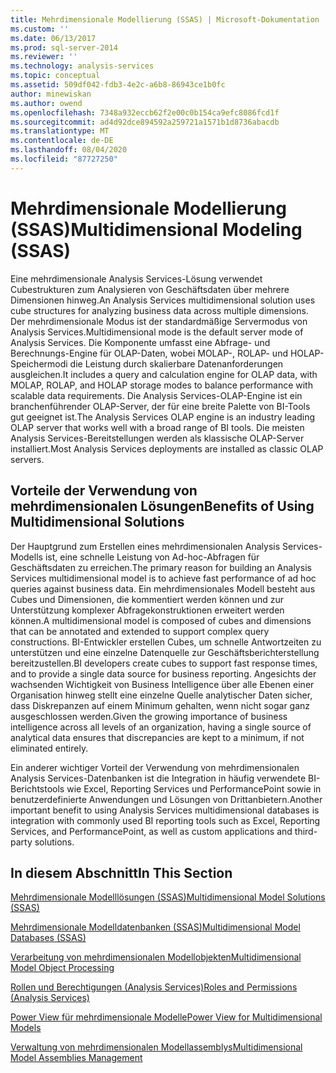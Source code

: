 ```yaml
---
title: Mehrdimensionale Modellierung (SSAS) | Microsoft-Dokumentation
ms.custom: ''
ms.date: 06/13/2017
ms.prod: sql-server-2014
ms.reviewer: ''
ms.technology: analysis-services
ms.topic: conceptual
ms.assetid: 509df042-fdb3-4e2c-a6b8-86943ce1b0fc
author: minewiskan
ms.author: owend
ms.openlocfilehash: 7348a932eccb62f2e00c0b154ca9efc8086fcd1f
ms.sourcegitcommit: ad4d92dce894592a259721a1571b1d8736abacdb
ms.translationtype: MT
ms.contentlocale: de-DE
ms.lasthandoff: 08/04/2020
ms.locfileid: "87727250"
---
```

# <a name="multidimensional-modeling-ssas"></a><span data-ttu-id="f4e2c-102">Mehrdimensionale Modellierung (SSAS)</span><span class="sxs-lookup"><span data-stu-id="f4e2c-102">Multidimensional Modeling (SSAS)</span></span>
  <span data-ttu-id="f4e2c-103">Eine mehrdimensionale Analysis Services-Lösung verwendet Cubestrukturen zum Analysieren von Geschäftsdaten über mehrere Dimensionen hinweg.</span><span class="sxs-lookup"><span data-stu-id="f4e2c-103">An Analysis Services multidimensional solution uses cube structures for analyzing business data across multiple dimensions.</span></span> <span data-ttu-id="f4e2c-104">Der mehrdimensionale Modus ist der standardmäßige Servermodus von Analysis Services.</span><span class="sxs-lookup"><span data-stu-id="f4e2c-104">Multidimensional mode is the default server mode of Analysis Services.</span></span> <span data-ttu-id="f4e2c-105">Die Komponente umfasst eine Abfrage- und Berechnungs-Engine für OLAP-Daten, wobei MOLAP-, ROLAP- und HOLAP-Speichermodi die Leistung durch skalierbare Datenanforderungen ausgleichen.</span><span class="sxs-lookup"><span data-stu-id="f4e2c-105">It includes a query and calculation engine for OLAP data, with MOLAP, ROLAP, and HOLAP storage modes to balance performance with scalable data requirements.</span></span> <span data-ttu-id="f4e2c-106">Die Analysis Services-OLAP-Engine ist ein branchenführender OLAP-Server, der für eine breite Palette von BI-Tools gut geeignet ist.</span><span class="sxs-lookup"><span data-stu-id="f4e2c-106">The Analysis Services OLAP engine is an industry leading OLAP server that works well with a broad range of BI tools.</span></span> <span data-ttu-id="f4e2c-107">Die meisten Analysis Services-Bereitstellungen werden als klassische OLAP-Server installiert.</span><span class="sxs-lookup"><span data-stu-id="f4e2c-107">Most Analysis Services deployments are installed as classic OLAP servers.</span></span>  
  
## <a name="benefits-of-using-multidimensional-solutions"></a><span data-ttu-id="f4e2c-108">Vorteile der Verwendung von mehrdimensionalen Lösungen</span><span class="sxs-lookup"><span data-stu-id="f4e2c-108">Benefits of Using Multidimensional Solutions</span></span>  
 <span data-ttu-id="f4e2c-109">Der Hauptgrund zum Erstellen eines mehrdimensionalen Analysis Services-Modells ist, eine schnelle Leistung von Ad-hoc-Abfragen für Geschäftsdaten zu erreichen.</span><span class="sxs-lookup"><span data-stu-id="f4e2c-109">The primary reason for building an Analysis Services multidimensional model is to achieve fast performance of ad hoc queries against business data.</span></span> <span data-ttu-id="f4e2c-110">Ein mehrdimensionales Modell besteht aus Cubes und Dimensionen, die kommentiert werden können und zur Unterstützung komplexer Abfragekonstruktionen erweitert werden können.</span><span class="sxs-lookup"><span data-stu-id="f4e2c-110">A multidimensional model is composed of cubes and dimensions that can be annotated and extended to support complex query constructions.</span></span> <span data-ttu-id="f4e2c-111">BI-Entwickler erstellen Cubes, um schnelle Antwortzeiten zu unterstützen und eine einzelne Datenquelle zur Geschäftsberichterstellung bereitzustellen.</span><span class="sxs-lookup"><span data-stu-id="f4e2c-111">BI developers create cubes to support fast response times, and to provide a single data source for business reporting.</span></span> <span data-ttu-id="f4e2c-112">Angesichts der wachsenden Wichtigkeit von Business Intelligence über alle Ebenen einer Organisation hinweg stellt eine einzelne Quelle analytischer Daten sicher, dass Diskrepanzen auf einem Minimum gehalten, wenn nicht sogar ganz ausgeschlossen werden.</span><span class="sxs-lookup"><span data-stu-id="f4e2c-112">Given the growing importance of business intelligence across all levels of an organization, having a single source of analytical data ensures that discrepancies are kept to a minimum, if not eliminated entirely.</span></span>  
  
 <span data-ttu-id="f4e2c-113">Ein anderer wichtiger Vorteil der Verwendung von mehrdimensionalen Analysis Services-Datenbanken ist die Integration in häufig verwendete BI-Berichtstools wie Excel, Reporting Services und PerformancePoint sowie in benutzerdefinierte Anwendungen und Lösungen von Drittanbietern.</span><span class="sxs-lookup"><span data-stu-id="f4e2c-113">Another important benefit to using Analysis Services multidimensional databases is integration with commonly used BI reporting tools such as Excel, Reporting Services, and PerformancePoint, as well as custom applications and third-party solutions.</span></span>  
  
## <a name="in-this-section"></a><span data-ttu-id="f4e2c-114">In diesem Abschnitt</span><span class="sxs-lookup"><span data-stu-id="f4e2c-114">In This Section</span></span>  
 [<span data-ttu-id="f4e2c-115">Mehrdimensionale Modelllösungen &#40;SSAS&#41;</span><span class="sxs-lookup"><span data-stu-id="f4e2c-115">Multidimensional Model Solutions &#40;SSAS&#41;</span></span>](multidimensional-model-solutions-ssas.md)  
  
 [<span data-ttu-id="f4e2c-116">Mehrdimensionale Modelldatenbanken &#40;SSAS&#41;</span><span class="sxs-lookup"><span data-stu-id="f4e2c-116">Multidimensional Model Databases &#40;SSAS&#41;</span></span>](multidimensional-model-databases-ssas.md)  
  
 [<span data-ttu-id="f4e2c-117">Verarbeitung von mehrdimensionalen Modellobjekten</span><span class="sxs-lookup"><span data-stu-id="f4e2c-117">Multidimensional Model Object Processing</span></span>](processing-a-multidimensional-model-analysis-services.md)  
  
 [<span data-ttu-id="f4e2c-118">Rollen und Berechtigungen &#40;Analysis Services&#41;</span><span class="sxs-lookup"><span data-stu-id="f4e2c-118">Roles and Permissions &#40;Analysis Services&#41;</span></span>](roles-and-permissions-analysis-services.md)  
  
 [<span data-ttu-id="f4e2c-119">Power View für mehrdimensionale Modelle</span><span class="sxs-lookup"><span data-stu-id="f4e2c-119">Power View for Multidimensional Models</span></span>](power-view-for-multidimensional-models.md)  
  
 [<span data-ttu-id="f4e2c-120">Verwaltung von mehrdimensionalen Modellassemblys</span><span class="sxs-lookup"><span data-stu-id="f4e2c-120">Multidimensional Model Assemblies Management</span></span>](multidimensional-model-assemblies-management.md)  
  
  
